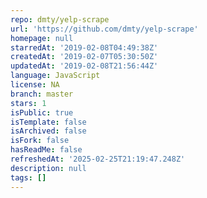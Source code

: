 ```yaml
---
repo: dmty/yelp-scrape
url: 'https://github.com/dmty/yelp-scrape'
homepage: null
starredAt: '2019-02-08T04:49:38Z'
createdAt: '2019-02-07T05:30:50Z'
updatedAt: '2019-02-08T21:56:44Z'
language: JavaScript
license: NA
branch: master
stars: 1
isPublic: true
isTemplate: false
isArchived: false
isFork: false
hasReadMe: false
refreshedAt: '2025-02-25T21:19:47.248Z'
description: null
tags: []
---
```


